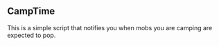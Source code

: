 ## CampTime

This is a simple script that notifies you when mobs you are camping are expected to pop.